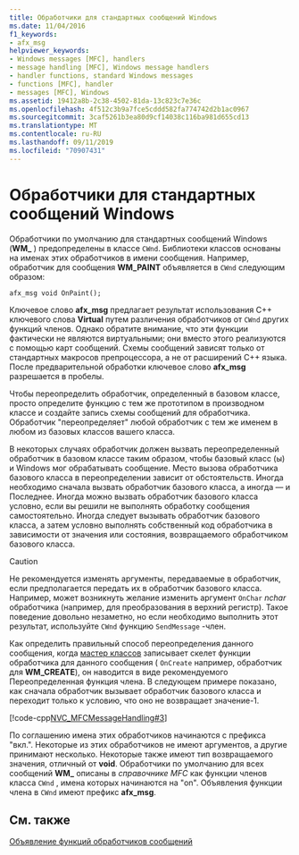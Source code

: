 ```yaml
---
title: Обработчики для стандартных сообщений Windows
ms.date: 11/04/2016
f1_keywords:
- afx_msg
helpviewer_keywords:
- Windows messages [MFC], handlers
- message handling [MFC], Windows message handlers
- handler functions, standard Windows messages
- functions [MFC], handler
- messages [MFC], Windows
ms.assetid: 19412a8b-2c38-4502-81da-13c823c7e36c
ms.openlocfilehash: 4f512c3b9a7fce5cddd582fa774742d2b1ac0967
ms.sourcegitcommit: 3caf5261b3ea80d9cf14038c116ba981d655cd13
ms.translationtype: MT
ms.contentlocale: ru-RU
ms.lasthandoff: 09/11/2019
ms.locfileid: "70907431"
---
```

# <a name="handlers-for-standard-windows-messages"></a>Обработчики для стандартных сообщений Windows

Обработчики по умолчанию для стандартных сообщений Windows (**WM_** ) предопределены в классе `CWnd`. Библиотеки классов основаны на именах этих обработчиков в имени сообщения. Например, обработчик для сообщения **WM_PAINT** объявляется в `CWnd` следующим образом:

`afx_msg void OnPaint();`

Ключевое слово **afx_msg** предлагает результат использования C++ ключевого слова **Virtual** путем различения обработчиков от `CWnd` других функций членов. Однако обратите внимание, что эти функции фактически не являются виртуальными; они вместо этого реализуются с помощью карт сообщений. Схемы сообщений зависят только от стандартных макросов препроцессора, а не от расширений C++ языка. После предварительной обработки ключевое слово **afx_msg** разрешается в пробелы.

Чтобы переопределить обработчик, определенный в базовом классе, просто определите функцию с тем же прототипом в производном классе и создайте запись схемы сообщений для обработчика. Обработчик "переопределяет" любой обработчик с тем же именем в любом из базовых классов вашего класса.

В некоторых случаях обработчик должен вызвать переопределенный обработчик в базовом классе таким образом, чтобы базовый класс (ы) и Windows мог обрабатывать сообщение. Место вызова обработчика базового класса в переопределении зависит от обстоятельств. Иногда необходимо сначала вызвать обработчик базового класса, а иногда — и Последнее. Иногда можно вызвать обработчик базового класса условно, если вы решили не выполнять обработку сообщения самостоятельно. Иногда следует вызывать обработчик базового класса, а затем условно выполнять собственный код обработчика в зависимости от значения или состояния, возвращаемого обработчиком базового класса.

> [!CAUTION]
>  Не рекомендуется изменять аргументы, передаваемые в обработчик, если предполагается передать их в обработчик базового класса. Например, может возникнуть желание изменить аргумент `OnChar` *nchar* обработчика (например, для преобразования в верхний регистр). Такое поведение довольно незаметно, но если необходимо выполнить этот результат, используйте `CWnd` функцию `SendMessage` -член.

Как определить правильный способ переопределения данного сообщения, когда [мастер классов](reference/mfc-class-wizard.md) записывает скелет функции обработчика для данного сообщения ( `OnCreate` например, обработчик для **WM_CREATE**), он наводится в виде рекомендуемого Переопределенная функция члена. В следующем примере показано, как сначала обработчик вызывает обработчик базового класса и переходит только к условию, что оно не возвращает значение-1.

[!code-cpp[NVC_MFCMessageHandling#3](../mfc/codesnippet/cpp/handlers-for-standard-windows-messages_1.cpp)]

По соглашению имена этих обработчиков начинаются с префикса "вкл.". Некоторые из этих обработчиков не имеют аргументов, а другие принимают несколько. Некоторые также имеют тип возвращаемого значения, отличный от **void**. Обработчики по умолчанию для всех сообщений **WM_** описаны в *справочнике MFC* как функции членов класса `CWnd` , имена которых начинаются на "on". Объявления функции члена в `CWnd` имеют префикс **afx_msg**.

## <a name="see-also"></a>См. также

[Объявление функций обработчиков сообщений](../mfc/declaring-message-handler-functions.md)
